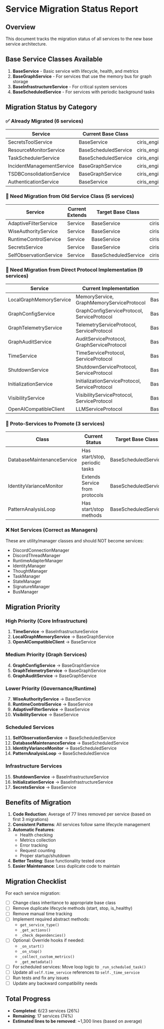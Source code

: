 # Service Migration Status Report

## Overview

This document tracks the migration status of all services to the new base service architecture.

## Base Service Classes Available

1. **BaseService** - Basic service with lifecycle, health, and metrics
2. **BaseGraphService** - For services that use the memory bus for graph storage
3. **BaseInfrastructureService** - For critical system services
4. **BaseScheduledService** - For services with periodic background tasks

## Migration Status by Category

### ✅ Already Migrated (6 services)

| Service | Current Base Class | Location |
|---------|-------------------|----------|
| SecretsToolService | BaseService | ciris_engine/logic/services/tools/secrets_tool_service.py |
| ResourceMonitorService | BaseScheduledService | ciris_engine/logic/services/infrastructure/resource_monitor.py |
| TaskSchedulerService | BaseScheduledService | ciris_engine/logic/services/lifecycle/scheduler.py |
| IncidentManagementService | BaseGraphService | ciris_engine/logic/services/graph/incident_service.py |
| TSDBConsolidationService | BaseGraphService | ciris_engine/logic/services/graph/tsdb_consolidation/service.py |
| AuthenticationService | BaseService | ciris_engine/logic/services/infrastructure/authentication.py |

### 🔄 Need Migration from Old Service Class (5 services)

| Service | Current Extends | Target Base Class | Location |
|---------|----------------|-------------------|----------|
| AdaptiveFilterService | Service | BaseService | ciris_engine/logic/services/governance/filter.py |
| WiseAuthorityService | Service | BaseService | ciris_engine/logic/services/governance/wise_authority.py |
| RuntimeControlService | Service | BaseService | ciris_engine/logic/services/runtime/control_service.py |
| SecretsService | Service | BaseService | ciris_engine/logic/secrets/service.py |
| SelfObservationService | Service | BaseScheduledService | ciris_engine/logic/services/adaptation/self_observation.py |

### 🔄 Need Migration from Direct Protocol Implementation (9 services)

| Service | Current Implementation | Target Base Class | Location |
|---------|----------------------|-------------------|----------|
| LocalGraphMemoryService | MemoryService, GraphMemoryServiceProtocol | BaseGraphService | ciris_engine/logic/services/graph/memory_service.py |
| GraphConfigService | GraphConfigServiceProtocol, ServiceProtocol | BaseGraphService | ciris_engine/logic/services/graph/config_service.py |
| GraphTelemetryService | TelemetryServiceProtocol, ServiceProtocol | BaseGraphService | ciris_engine/logic/services/graph/telemetry_service.py |
| GraphAuditService | AuditServiceProtocol, GraphServiceProtocol | BaseGraphService | ciris_engine/logic/services/graph/audit_service.py |
| TimeService | TimeServiceProtocol, ServiceProtocol | BaseInfrastructureService | ciris_engine/logic/services/lifecycle/time.py |
| ShutdownService | ShutdownServiceProtocol, ServiceProtocol | BaseInfrastructureService | ciris_engine/logic/services/lifecycle/shutdown.py |
| InitializationService | InitializationServiceProtocol, ServiceProtocol | BaseInfrastructureService | ciris_engine/logic/services/lifecycle/initialization.py |
| VisibilityService | VisibilityServiceProtocol, ServiceProtocol | BaseService | ciris_engine/logic/services/governance/visibility.py |
| OpenAICompatibleClient | LLMServiceProtocol | BaseService | ciris_engine/logic/services/runtime/llm_service.py |

### 🔄 Proto-Services to Promote (3 services)

| Class | Current Status | Target Base Class | Location |
|-------|---------------|-------------------|----------|
| DatabaseMaintenanceService | Has start/stop, periodic tasks | BaseScheduledService | ciris_engine/logic/persistence/maintenance.py |
| IdentityVarianceMonitor | Extends Service from protocols | BaseScheduledService | ciris_engine/logic/infrastructure/sub_services/identity_variance_monitor.py |
| PatternAnalysisLoop | Has start/stop methods | BaseScheduledService | ciris_engine/logic/infrastructure/sub_services/pattern_analysis_loop.py |

### ❌ Not Services (Correct as Managers)

These are utility/manager classes and should NOT become services:
- DiscordConnectionManager
- DiscordThreadManager  
- RuntimeAdapterManager
- IdentityManager
- ThoughtManager
- TaskManager
- StateManager
- SignatureManager
- BusManager

## Migration Priority

### High Priority (Core Infrastructure)
1. **TimeService** → BaseInfrastructureService
2. **LocalGraphMemoryService** → BaseGraphService
3. **OpenAICompatibleClient** → BaseService

### Medium Priority (Graph Services)
4. **GraphConfigService** → BaseGraphService
5. **GraphTelemetryService** → BaseGraphService
6. **GraphAuditService** → BaseGraphService

### Lower Priority (Governance/Runtime)
7. **WiseAuthorityService** → BaseService
8. **RuntimeControlService** → BaseService
9. **AdaptiveFilterService** → BaseService
10. **VisibilityService** → BaseService

### Scheduled Services
11. **SelfObservationService** → BaseScheduledService
12. **DatabaseMaintenanceService** → BaseScheduledService
13. **IdentityVarianceMonitor** → BaseScheduledService
14. **PatternAnalysisLoop** → BaseScheduledService

### Infrastructure Services
15. **ShutdownService** → BaseInfrastructureService
16. **InitializationService** → BaseInfrastructureService
17. **SecretsService** → BaseService

## Benefits of Migration

1. **Code Reduction**: Average of 77 lines removed per service (based on first 3 migrations)
2. **Consistent Patterns**: All services follow same lifecycle management
3. **Automatic Features**:
   - Health checking
   - Metrics collection
   - Error tracking
   - Request counting
   - Proper startup/shutdown
4. **Better Testing**: Base functionality tested once
5. **Easier Maintenance**: Less duplicate code to maintain

## Migration Checklist

For each service migration:
- [ ] Change class inheritance to appropriate base class
- [ ] Remove duplicate lifecycle methods (start, stop, is_healthy)
- [ ] Remove manual time tracking
- [ ] Implement required abstract methods:
  - `get_service_type()`
  - `_get_actions()`
  - `_check_dependencies()`
- [ ] Optional: Override hooks if needed:
  - `_on_start()`
  - `_on_stop()`
  - `_collect_custom_metrics()`
  - `_get_metadata()`
- [ ] For scheduled services: Move loop logic to `_run_scheduled_task()`
- [ ] Update all `self.time_service` references to `self._time_service`
- [ ] Run tests and fix any issues
- [ ] Update any backward compatibility needs

## Total Progress

- **Completed**: 6/23 services (26%)
- **Remaining**: 17 services (74%)
- **Estimated lines to be removed**: ~1,300 lines (based on average)